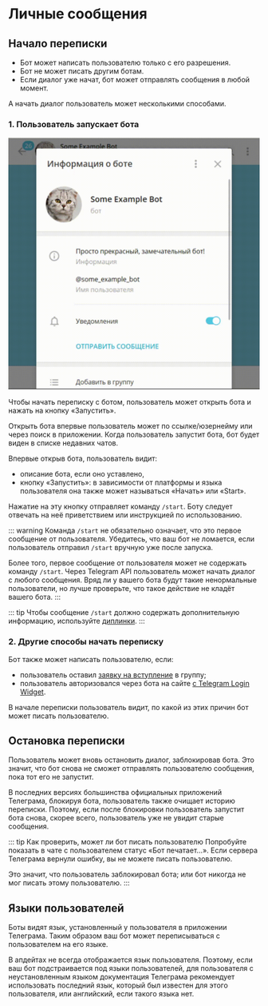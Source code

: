 # Личные сообщения

## Начало переписки

- Бот может написать пользователю только с его разрешения.
- Бот не может писать другим ботам.
- Если диалог уже начат, бот может отправлять сообщения в любой момент.

А начать диалог пользователь может несколькими способами.

### 1. Пользователь запускает бота

![](start.gif)

Чтобы начать переписку с ботом, пользователь может открыть бота и нажать на кнопку «Запустить».

Открыть бота впервые пользователь может по ссылке/юзернейму или через поиск в приложении.
Когда пользователь запустит бота, бот будет виден в списке недавних чатов.

Впервые открыв бота, пользователь видит:

- описание бота, если оно уставлено,
- кнопку «Запустить»: в зависимости от платформы и языка пользователя она также может называться «Начать» или «Start».

Нажатие на эту кнопку отправляет команду `/start`.
Боту следует отвечать на неё приветствием или инструкцией по использованию.

::: warning
Команда `/start` не обязательно означает, что это первое сообщение от пользователя. Убедитесь, что ваш бот
не ломается, если пользователь отправил `/start` вручную уже после запуска.

Более того, первое сообщение от пользователя может не содержать команду `/start`. Через Telegram API пользователь
может начать диалог с любого сообщения. Вряд ли у вашего бота будут такие ненормальные пользователи,
но лучше проверьте, что такое действие не кладёт вашего бота.
:::

::: tip
Чтобы сообщение `/start` должно содержать дополнительную информацию, используйте [диплинки](../interaction/links).
:::

### 2. Другие способы начать переписку

Бот также может написать пользователю, если:

- пользователь оставил [заявку на вступление](../interaction/join-requests) в группу;
- пользователь авторизовался через бота на сайте [с Telegram Login Widget](../interaction/login-widget).

В начале переписки пользователь видит, по какой из этих причин бот может писать пользователю.

## Остановка переписки

Пользователь может вновь остановить диалог, заблокировав бота. Это значит, что бот снова не сможет отправлять
пользователю сообщения, пока тот его не запустит.

В последних версиях большинства официальных приложений Телеграма, блокируя бота, пользователь также очищает историю
переписки. Поэтому, если после блокировки пользователь запустит бота снова, скорее всего, пользователь уже не увидит
старые сообщения.

::: tip Как проверить, может ли бот писать пользователю
Попробуйте показать в чате с пользователем статус «Бот печатает...». Если сервера Телеграма вернули ошибку, вы не можете
писать пользователю.

Это значит, что пользователь заблокировал бота; или бот никогда не мог писать этому пользователю.
:::

## Языки пользователей

Боты видят язык, установленный у пользователя в приложении Телеграма. Таким образом ваш бот
может переписываться с пользователем на его языке.

В апдейтах не всегда отображается язык пользователя. Поэтому, если ваш бот подстраивается под языки пользователей,
для пользователя с неустановленным языком документация Телеграма рекомендует использовать последний язык, который был
известен для этого пользователя, или английский, если такого языка нет.
